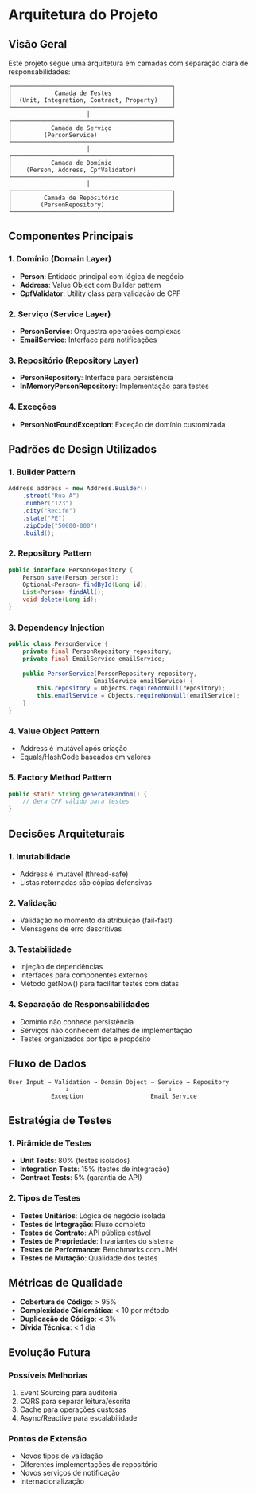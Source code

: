 # Arquitetura do Projeto

## Visão Geral

Este projeto segue uma arquitetura em camadas com separação clara de responsabilidades:

```
┌─────────────────────────────────────────────┐
│            Camada de Testes                 │
│  (Unit, Integration, Contract, Property)    │
└─────────────────────────────────────────────┘
                      │
┌─────────────────────────────────────────────┐
│           Camada de Serviço                 │
│         (PersonService)                     │
└─────────────────────────────────────────────┘
                      │
┌─────────────────────────────────────────────┐
│           Camada de Domínio                 │
│    (Person, Address, CpfValidator)          │
└─────────────────────────────────────────────┘
                      │
┌─────────────────────────────────────────────┐
│         Camada de Repositório               │
│        (PersonRepository)                   │
└─────────────────────────────────────────────┘
```

## Componentes Principais

### 1. Domínio (Domain Layer)
- **Person**: Entidade principal com lógica de negócio
- **Address**: Value Object com Builder pattern
- **CpfValidator**: Utility class para validação de CPF

### 2. Serviço (Service Layer)
- **PersonService**: Orquestra operações complexas
- **EmailService**: Interface para notificações

### 3. Repositório (Repository Layer)
- **PersonRepository**: Interface para persistência
- **InMemoryPersonRepository**: Implementação para testes

### 4. Exceções
- **PersonNotFoundException**: Exceção de domínio customizada

## Padrões de Design Utilizados

### 1. Builder Pattern
```java
Address address = new Address.Builder()
    .street("Rua A")
    .number("123")
    .city("Recife")
    .state("PE")
    .zipCode("50000-000")
    .build();
```

### 2. Repository Pattern
```java
public interface PersonRepository {
    Person save(Person person);
    Optional<Person> findById(Long id);
    List<Person> findAll();
    void delete(Long id);
}
```

### 3. Dependency Injection
```java
public class PersonService {
    private final PersonRepository repository;
    private final EmailService emailService;
    
    public PersonService(PersonRepository repository, 
                        EmailService emailService) {
        this.repository = Objects.requireNonNull(repository);
        this.emailService = Objects.requireNonNull(emailService);
    }
}
```

### 4. Value Object Pattern
- Address é imutável após criação
- Equals/HashCode baseados em valores

### 5. Factory Method Pattern
```java
public static String generateRandom() {
    // Gera CPF válido para testes
}
```

## Decisões Arquiteturais

### 1. Imutabilidade
- Address é imutável (thread-safe)
- Listas retornadas são cópias defensivas

### 2. Validação
- Validação no momento da atribuição (fail-fast)
- Mensagens de erro descritivas

### 3. Testabilidade
- Injeção de dependências
- Interfaces para componentes externos
- Método getNow() para facilitar testes com datas

### 4. Separação de Responsabilidades
- Domínio não conhece persistência
- Serviços não conhecem detalhes de implementação
- Testes organizados por tipo e propósito

## Fluxo de Dados

```
User Input → Validation → Domain Object → Service → Repository
                ↓                            ↓
            Exception                   Email Service
```

## Estratégia de Testes

### 1. Pirâmide de Testes
- **Unit Tests**: 80% (testes isolados)
- **Integration Tests**: 15% (testes de integração)
- **Contract Tests**: 5% (garantia de API)

### 2. Tipos de Testes
- **Testes Unitários**: Lógica de negócio isolada
- **Testes de Integração**: Fluxo completo
- **Testes de Contrato**: API pública estável
- **Testes de Propriedade**: Invariantes do sistema
- **Testes de Performance**: Benchmarks com JMH
- **Testes de Mutação**: Qualidade dos testes

## Métricas de Qualidade

- **Cobertura de Código**: > 95%
- **Complexidade Ciclomática**: < 10 por método
- **Duplicação de Código**: < 3%
- **Dívida Técnica**: < 1 dia

## Evolução Futura

### Possíveis Melhorias
1. Event Sourcing para auditoria
2. CQRS para separar leitura/escrita
3. Cache para operações custosas
4. Async/Reactive para escalabilidade

### Pontos de Extensão
- Novos tipos de validação
- Diferentes implementações de repositório
- Novos serviços de notificação
- Internacionalização 